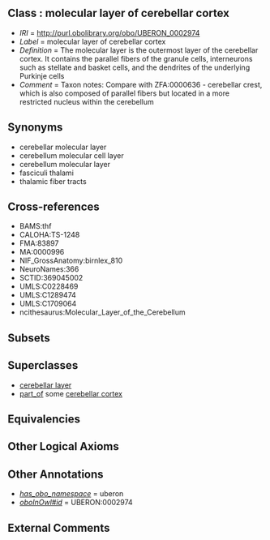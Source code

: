 
## Class : molecular layer of cerebellar cortex

 * *IRI* = http://purl.obolibrary.org/obo/UBERON_0002974
 * *Label* = molecular layer of cerebellar cortex
 * *Definition* = The molecular layer is the outermost layer of the cerebellar cortex. It contains the parallel fibers of the granule cells, interneurons such as stellate and basket cells, and the dendrites of the underlying Purkinje cells
 * *Comment* = Taxon notes: Compare with ZFA:0000636 - cerebellar crest, which is also composed of parallel fibers but located in a more restricted nucleus within the cerebellum

## Synonyms

 * cerebellar molecular layer
 * cerebellum molecular cell layer
 * cerebellum molecular layer
 * fasciculi thalami
 * thalamic fiber tracts

## Cross-references

 * BAMS:thf
 * CALOHA:TS-1248
 * FMA:83897
 * MA:0000996
 * NIF_GrossAnatomy:birnlex_810
 * NeuroNames:366
 * SCTID:369045002
 * UMLS:C0228469
 * UMLS:C1289474
 * UMLS:C1709064
 * ncithesaurus:Molecular_Layer_of_the_Cerebellum

## Subsets


## Superclasses

 * [cerebellar layer](../../UBERON/30/UBERON_0004130.md)
 * [part_of](../../BFO/50/BFO_0000050.md) some [cerebellar cortex](../../UBERON/29/UBERON_0002129.md)

## Equivalencies


## Other Logical Axioms


## Other Annotations

 * *[has_obo_namespace](../../ce/oboInOwl#hasOBONamespace.md)* = uberon
 * *[oboInOwl#id](../../id/oboInOwl#id.md)* = UBERON:0002974

## External Comments

